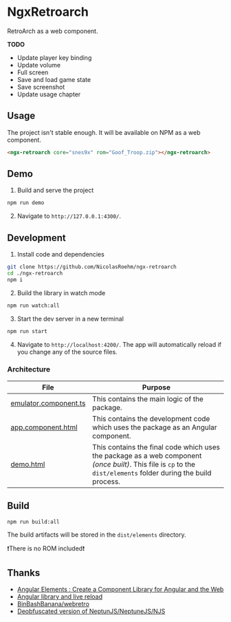 # NgxRetroarch

RetroArch as a web component.

**TODO**
- Update player key binding
- Update volume
- Full screen
- Save and load game state
- Save screenshot
- Update usage chapter

## Usage

The project isn't stable enough. It will be available on NPM as a web component.

```html
<ngx-retroarch core="snes9x" rom="Goof_Troop.zip"></ngx-retroarch>
```

## Demo

1. Build and serve the project
```sh
npm run demo
```
2. Navigate to `http://127.0.0.1:4300/`.


## Development

1. Install code and dependencies
```sh
git clone https://github.com/NicolasRoehm/ngx-retroarch
cd ./ngx-retroarch
npm i
```
2. Build the library in watch mode
```sh
npm run watch:all
```
3. Start the dev server in a new terminal
```sh
npm run start
```
4. Navigate to `http://localhost:4200/`. The app will automatically reload if you change any of the source files.

### Architecture

| File | Purpose |
| --- | --- |
| [emulator.component.ts](https://github.com/NicolasRoehm/ngx-retroarch/blob/master/projects/components/src/lib/components/emulator/emulator.component.ts) | This contains the main logic of the package. |
| [app.component.html](https://github.com/NicolasRoehm/ngx-retroarch/blob/master/src/app/app.component.html) | This contains the development code which uses the package as an Angular component. |
| [demo.html](https://github.com/NicolasRoehm/ngx-retroarch/blob/master/src/assets/demo.html) | This contains the final code which uses the package as a web component *(once built)*. This file is `cp` to the `dist/elements` folder during the build process. |


## Build

```sh
npm run build:all
```
The build artifacts will be stored in the `dist/elements` directory.

❗There is no ROM included❗

## Thanks

- [Angular Elements : Create a Component Library for Angular and the Web](https://notiz.dev/blog/create-a-component-library-for-angular-and-the-web)
- [Angular library and live reload](https://stackoverflow.com/a/59706221/7462178)
- [BinBashBanana/webretro](https://github.com/BinBashBanana/webretro)
- [Deobfuscated version of NeptunJS/NeptuneJS/NJS](https://github.com/asifagaria/NeptunJS)
